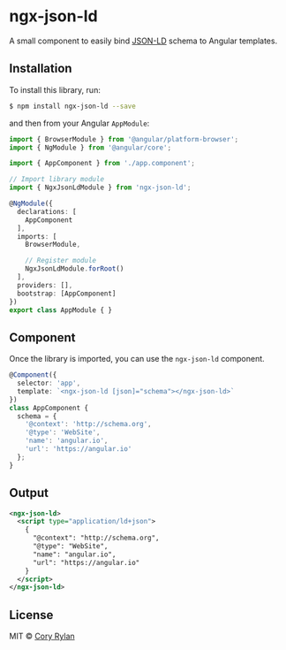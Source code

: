 # ngx-json-ld
A small component to easily bind [JSON-LD](https://developers.google.com/search/docs/guides/intro-structured-data) schema to Angular templates.

## Installation

To install this library, run:

```bash
$ npm install ngx-json-ld --save
```

and then from your Angular `AppModule`:

```typescript
import { BrowserModule } from '@angular/platform-browser';
import { NgModule } from '@angular/core';

import { AppComponent } from './app.component';

// Import library module
import { NgxJsonLdModule } from 'ngx-json-ld';

@NgModule({
  declarations: [
    AppComponent
  ],
  imports: [
    BrowserModule,

    // Register module
    NgxJsonLdModule.forRoot()
  ],
  providers: [],
  bootstrap: [AppComponent]
})
export class AppModule { }
```

## Component

Once the library is imported, you can use the `ngx-json-ld` component.

```typescript
@Component({
  selector: 'app',
  template: `<ngx-json-ld [json]="schema"></ngx-json-ld>`
})
class AppComponent {
  schema = {
    '@context': 'http://schema.org',
    '@type': 'WebSite',
    'name': 'angular.io',
    'url': 'https://angular.io'
  };
}
```

## Output

```xml
<ngx-json-ld>
  <script type="application/ld+json">
    {
      "@context": "http://schema.org",
      "@type": "WebSite",
      "name": "angular.io",
      "url": "https://angular.io"
    }
  </script>
</ngx-json-ld>
```

## License

MIT © [Cory Rylan](https://coryrylan.com)

